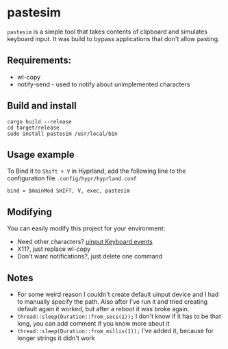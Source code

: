 # pastesim
`pastesim` is a simple tool that takes contents of clipboard and simulates keyboard input. It was build to bypass applications that don't allow pasting.

## Requirements:
- wl-copy
- notify-send - used to notify about unimplemented characters

## Build and install
```
cargo build --release
cd target/release
sudo install pastesim /usr/local/bin
```

## Usage example
To Bind it to `Shift + V` in Hyprland, add the following line to the configuration file  `.config/hypr/hyprland.conf`
```
bind = $mainMod SHIFT, V, exec, pastesim
```

## Modifying
You can easily modify this project for your environment:
- Need other characters? [uinput Keyboard events](https://docs.rs/uinput/latest/uinput/event/keyboard/enum.Key.html)
- X11?, just replace wl-copy
- Don't want notifications?, just delete one command

## Notes
- For some weird reason I couldn't create default uinput device and I had to manually specify the path. Also after I've run it and tried creating default again it worked, but after a reboot it was broke again.
- `thread::sleep(Duration::from_secs(1));` I don't know if it has to be that long, you can add comment if you know more about it
- `thread::sleep(Duration::from_millis(1));` I've added it, because for longer strings it didn't work
